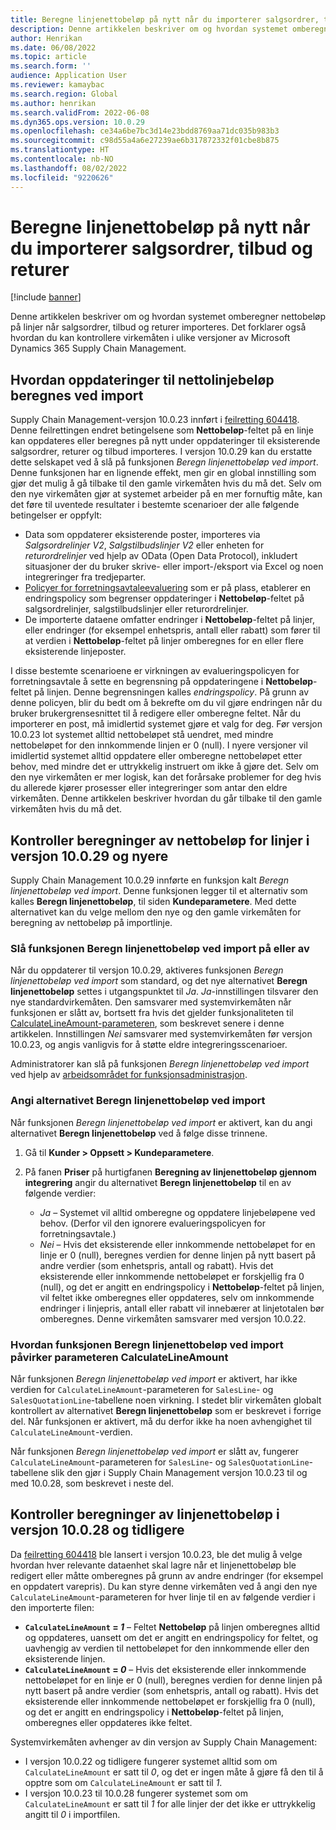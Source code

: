 ```yaml
---
title: Beregne linjenettobeløp på nytt når du importerer salgsordrer, tilbud og returer
description: Denne artikkelen beskriver om og hvordan systemet omberegner nettobeløp på linjer når salgsordrer, tilbud og returer importeres. Det forklarer også hvordan du kan kontrollere virkemåten i ulike versjoner av Microsoft Dynamics 365 Supply Chain Management.
author: Henrikan
ms.date: 06/08/2022
ms.topic: article
ms.search.form: ''
audience: Application User
ms.reviewer: kamaybac
ms.search.region: Global
ms.author: henrikan
ms.search.validFrom: 2022-06-08
ms.dyn365.ops.version: 10.0.29
ms.openlocfilehash: ce34a6be7bc3d14e23bdd8769aa71dc035b983b3
ms.sourcegitcommit: c98d55a4a6e27239ae6b317872332f01cbe8b875
ms.translationtype: HT
ms.contentlocale: nb-NO
ms.lasthandoff: 08/02/2022
ms.locfileid: "9220626"
---
```

# <a name="recalculate-line-net-amounts-when-importing-sales-orders-quotations-and-returns"></a>Beregne linjenettobeløp på nytt når du importerer salgsordrer, tilbud og returer

[!include [banner](../includes/banner.md)]

Denne artikkelen beskriver om og hvordan systemet omberegner nettobeløp på linjer når salgsordrer, tilbud og returer importeres. Det forklarer også hvordan du kan kontrollere virkemåten i ulike versjoner av Microsoft Dynamics 365 Supply Chain Management.

## <a name="how-updates-to-net-line-amounts-are-calculated-on-import"></a>Hvordan oppdateringer til nettolinjebeløp beregnes ved import

Supply Chain Management-versjon 10.0.23 innført i [feilretting 604418](https://fix.lcs.dynamics.com/issue/results/?q=604418). Denne feilrettingen endret betingelsene som **Nettobeløp**-feltet på en linje kan oppdateres eller beregnes på nytt under oppdateringer til eksisterende salgsordrer, returer og tilbud importeres. I versjon 10.0.29 kan du erstatte dette selskapet ved å slå på funksjonen *Beregn linjenettobeløp ved import*. Denne funksjonen har en lignende effekt, men gir en global innstilling som gjør det mulig å gå tilbake til den gamle virkemåten hvis du må det. Selv om den nye virkemåten gjør at systemet arbeider på en mer fornuftig måte, kan det føre til uventede resultater i bestemte scenarioer der alle følgende betingelser er oppfylt:

- Data som oppdaterer eksisterende poster, importeres via *Salgsordrelinjer V2*, *Salgstilbudslinjer V2* eller enheten for *returordrelinjer* ved hjelp av OData (Open Data Protocol), inkludert situasjoner der du bruker skrive- eller import-/eksport via Excel og noen integreringer fra tredjeparter.
- [Policyer for forretningsavtaleevaluering](/dynamicsax-2012/appuser-itpro/trade-agreement-evaluation-policies-white-paper) som er på plass, etablerer en endringspolicy som begrenser oppdateringer i **Nettobeløp**-feltet på salgsordrelinjer, salgstilbudslinjer eller returordrelinjer.
- De importerte dataene omfatter endringer i **Nettobeløp**-feltet på linjer, eller endringer (for eksempel enhetspris, antall eller rabatt) som fører til at verdien i **Nettobeløp**-feltet på linjer omberegnes for en eller flere eksisterende linjeposter.

I disse bestemte scenarioene er virkningen av evalueringspolicyen for forretningsavtale å sette en begrensning på oppdateringene i **Nettobeløp**-feltet på linjen. Denne begrensningen kalles *endringspolicy*. På grunn av denne policyen, blir du bedt om å bekrefte om du vil gjøre endringen når du bruker brukergrensesnittet til å redigere eller omberegne feltet. Når du importerer en post, må imidlertid systemet gjøre et valg for deg. Før versjon 10.0.23 lot systemet alltid nettobeløpet stå uendret, med mindre nettobeløpet for den innkommende linjen er 0 (null). I nyere versjoner vil imidlertid systemet alltid oppdatere eller omberegne nettobeløpet etter behov, med mindre det er uttrykkelig instruert om ikke å gjøre det. Selv om den nye virkemåten er mer logisk, kan det forårsake problemer for deg hvis du allerede kjører prosesser eller integreringer som antar den eldre virkemåten. Denne artikkelen beskriver hvordan du går tilbake til den gamle virkemåten hvis du må det.

## <a name="control-calculations-of-line-net-amounts-in-versions-10029-and-later"></a>Kontroller beregninger av nettobeløp for linjer i versjon 10.0.29 og nyere

Supply Chain Management 10.0.29 innførte en funksjon kalt *Beregn linjenettobeløp ved import*. Denne funksjonen legger til et alternativ som kalles **Beregn linjenettobeløp**, til siden **Kundeparametere**. Med dette alternativet kan du velge mellom den nye og den gamle virkemåten for beregning av nettobeløp på importlinje.

### <a name="turn-the-calculate-line-net-amount-on-import-feature-on-or-off"></a>Slå funksjonen Beregn linjenettobeløp ved import på eller av

Når du oppdaterer til versjon 10.0.29, aktiveres funksjonen *Beregn linjenettobeløp ved import* som standard, og det nye alternativet **Beregn linjenettobeløp** settes i utgangspunktet til *Ja*. *Ja*-innstillingen tilsvarer den nye standardvirkemåten. Den samsvarer med systemvirkemåten når funksjonen er slått av, bortsett fra hvis det gjelder funksjonaliteten til [CalculateLineAmount-parameteren](#CalculateLineAmount), som beskrevet senere i denne artikkelen. Innstillingen *Nei* samsvarer med systemvirkemåten før versjon 10.0.23, og angis vanligvis for å støtte eldre integreringsscenarioer.

Administratorer kan slå på funksjonen *Beregn linjenettobeløp ved import* ved hjelp av [arbeidsområdet for funksjonsadministrasjon](../../fin-ops-core/fin-ops/get-started/feature-management/feature-management-overview.md).

### <a name="set-the-calculate-line-net-amount-option"></a>Angi alternativet Beregn linjenettobeløp ved import

Når funksjonen *Beregn linjenettobeløp ved import* er aktivert, kan du angi alternativet **Beregn linjenettobeløp** ved å følge disse trinnene.

1. Gå til **Kunder \> Oppsett \> Kundeparametere**.
1. På fanen **Priser** på hurtigfanen **Beregning av linjenettobeløp gjennom integrering** angir du alternativet **Beregn linjenettobeløp** til en av følgende verdier:

    - *Ja* – Systemet vil alltid omberegne og oppdatere linjebeløpene ved behov. (Derfor vil den ignorere evalueringspolicyen for forretningsavtale.)
    - *Nei* – Hvis det eksisterende eller innkommende nettobeløpet for en linje er 0 (null), beregnes verdien for denne linjen på nytt basert på andre verdier (som enhetspris, antall og rabatt). Hvis det eksisterende eller innkommende nettobeløpet er forskjellig fra 0 (null), og det er angitt en endringspolicy i **Nettobeløp**-feltet på linjen, vil feltet ikke omberegnes eller oppdateres, selv om innkommende endringer i linjepris, antall eller rabatt vil innebærer at linjetotalen bør omberegnes. Denne virkemåten samsvarer med versjon 10.0.22.

### <a name="how-the-calculate-line-net-amount-on-import-feature-affects-the-calculatelineamount-parameter"></a><a name="CalculateLineAmount"></a>Hvordan funksjonen Beregn linjenettobeløp ved import påvirker parameteren CalculateLineAmount

Når funksjonen *Beregn linjenettobeløp ved import* er aktivert, har ikke verdien for `CalculateLineAmount`-parameteren for `SalesLine`- og `SalesQuotationLine`-tabellene noen virkning. I stedet blir virkemåten globalt kontrollert av alternativet **Beregn linjenettobeløp** som er beskrevet i forrige del. Når funksjonen er aktivert, må du derfor ikke ha noen avhengighet til `CalculateLineAmount`-verdien.

Når funksjonen *Beregn linjenettobeløp ved import* er slått av, fungerer `CalculateLineAmount`-parameteren for `SalesLine`- og `SalesQuotationLine`-tabellene slik den gjør i Supply Chain Management versjon 10.0.23 til og med 10.0.28, som beskrevet i neste del.

## <a name="control-line-net-amount-calculations-in-versions-10028-and-earlier"></a>Kontroller beregninger av linjenettobeløp i versjon 10.0.28 og tidligere

Da [feilretting 604418](https://fix.lcs.dynamics.com/issue/results/?q=604418) ble lansert i versjon 10.0.23, ble det mulig å velge hvordan hver relevante dataenhet skal lagre når et linjenettobeløp ble redigert eller måtte omberegnes på grunn av andre endringer (for eksempel en oppdatert varepris). Du kan styre denne virkemåten ved å angi den nye `CalculateLineAmount`-parameteren for hver linje til en av følgende verdier i den importerte filen:

- **`CalculateLineAmount` = *1*** – Feltet **Nettobeløp** på linjen omberegnes alltid og oppdateres, uansett om det er angitt en endringspolicy for feltet, og uavhengig av verdien til nettobeløpet for den innkommende eller den eksisterende linjen.
- **`CalculateLineAmount` = *0*** – Hvis det eksisterende eller innkommende nettobeløpet for en linje er 0 (null), beregnes verdien for denne linjen på nytt basert på andre verdier (som enhetspris, antall og rabatt). Hvis det eksisterende eller innkommende nettobeløpet er forskjellig fra 0 (null), og det er angitt en endringspolicy i **Nettobeløp**-feltet på linjen, omberegnes eller oppdateres ikke feltet.  

Systemvirkemåten avhenger av din versjon av Supply Chain Management:

- I versjon 10.0.22 og tidligere fungerer systemet alltid som om `CalculateLineAmount` er satt til *0*, og det er ingen måte å gjøre få den til å opptre som om `CalculateLineAmount` er satt til *1*.
- I versjon 10.0.23 til 10.0.28 fungerer systemet som om `CalculateLineAmount` er satt til *1* for alle linjer der det ikke er uttrykkelig angitt til *0* i importfilen.
